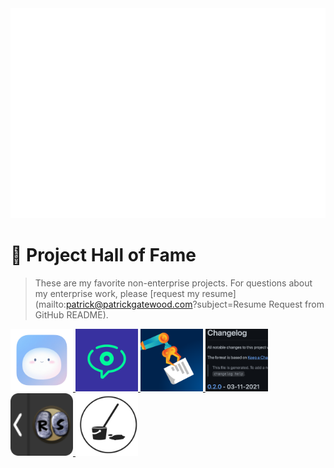 <!-- Howdy, I'm playing around with the new personal README and trying out a few different ideas: 
- Dynamic list of pinned repository logos?
- Most recent star(s)?
-->

<!-- 🙏 https://pragmaticpineapple.com/adding-custom-html-and-css-to-github-readme/-->

<div align="center">
  <img src="svgHtmlHack.svg" alt="This is a sneaky hack to render HTML in a GitHub README. If you're seeing this, they've fixed the exploit 😔"/>
</div>



# 🥇 Project Hall of Fame
> These are my favorite non-enterprise projects. For questions about my enterprise work, please [request my resume](mailto:patrick@patrickgatewood.com?subject=Resume Request from GitHub README).

<div style="display:inline; text-decoration:none;">
  <a href="https://apps.apple.com/us/app/emochi-lighting-fast-emojis/id6450970369?mt=12">
    	<img alt="Emochi icon" src="images/emochi.png" width="100"/>
  </a>
  
  <a href="https://github.com/willowtreeapps/vocable-ios">
    <img alt="Vocable iOS" src="images/vocable.png" width="100"/>
  </a>
  
  <a href="https://apps.apple.com/us/app/recipe-nabber/id1602584893">
    <img alt="Recipe Nabber icon" src="images/recipe-nabber.png" width="100"/>
  </a>
  
  <a href="https://github.com/pg8wood/changelog-generator">
    <img alt="Changelog Generator" src="images/changelog.png" height="100"/>
  </a>
  
  <a href="https://github.com/pg8wood/OSRS-touch-bar">
    <img alt="OSRS Touch Bar" src="images/osrs-touch-bar.png" width="100"/>
  </a>
  
  <a href="https://github.com/pg8wood/charles-janitor">
    <img alt="Charles Janitor" src="images/charles-janitor.png" width="100"/>
  </a>
</div>
